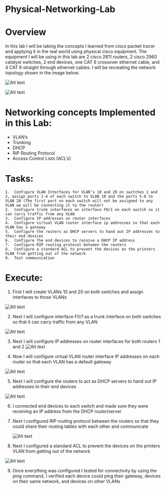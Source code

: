 # Physical-Networking-Lab


# Overview 
In this lab I will be taking the concepts I learned from cisco packet tracer and applying it in the real world using physical cisco  equipment. The equipment I will be using in this lab are 2 cisco 2811 routers, 2 cisco 2960 catalyst switches, 2 end devices, one CAT 6 crossover ethernet cable, and 4 CAT 6 straight through ethernet cables. I will be recreating the network topology shown in the image below.

![Alt text](https://github.com/user-attachments/assets/9e36f0d8-6bfc-4c1b-bb2d-c4e985178235)



![Alt text](https://github.com/user-attachments/assets/74dfb359-2ad1-49b0-8d59-60bfeb2fcccd)



# Networking concepts Implemented in this Lab:
  -	VLAN’s 
  -	Trunking
  -	DHCP
  -	RIP Routing Protocol
  -	Access Control Lists (ACL’s)



# Tasks:
    1.	Configure VLAN Interfaces for VLAN’s 10 and 20 on switches 1 and 2, assign ports 2-4 of each switch to VLAN 10 and the ports 5-8 to VLAN 20 (The first port on each switch will not be assigned to any VLAN we will be connecting it to the router)
    2.	Configure trunk interfaces on interface F0/1 on each switch so it can carry traffic from any VLAN
    3.	Configure IP addresses on router interfaces
    4.	Configure virtual VLAN router interface ip addresses so that each VLAN has a gateway
    5.	Configure the routers as DHCP servers to hand out IP addresses to their end devices
    6.	Configure the end devices to receive a DHCP IP address
    7.	Configure RIP routing protocol between the routers
    8.	Configure a standard ACL to prevent the devices on the printers VLAN from getting out of the network
    9.	Test communication

# Execute: 
1. First I will create VLANs 10 and 20 on both switches and assign interfaces to those VLANs

![Alt text](https://github.com/user-attachments/assets/77fd5f6e-0e09-43e2-8920-70358642e379)

2. Next I will configure interface F0/1 as a trunk interface on both switches so that it can carry traffic from any VLAN

![Alt text](https://github.com/user-attachments/assets/647304f0-09b2-45f4-a8d9-1e18b76bf240)

3. Next I will configure IP addresses on router interfaces for both routers 1 and 2
![Alt text](https://github.com/user-attachments/assets/265bacd0-a52c-43d5-a7ba-11ec57a8868e)

4. Now I will configure virtual VLAN router interface IP addresses on each router so that each VLAN has a default gateway

![Alt text](https://github.com/user-attachments/assets/ce887df0-7eec-48ab-b3e4-836ec2a5a025)


5. Next I will configure the routers to act as DHCP servers to hand out IP addresses to their end devices

![Alt text](https://github.com/user-attachments/assets/17cebd28-931d-45fb-b934-1789ab617a4c)

6. I connected end devices to each switch and made sure they were receiving an IP address from the DHCP router/server

7. Next I configured RIP routing protocol between the routers so that they could share their routing tables with each other and communicate

   ![Alt text](https://github.com/user-attachments/assets/c2b20301-2432-4d96-a841-57c61f4ddc6d)

8. Next I configured a standard ACL to prevent the devices on the printers VLAN from getting out of the network

![Alt text](https://github.com/user-attachments/assets/d20075cc-c183-447f-9286-e659f7f56ac5)

9. Once everything was configured I tested for connectivity by using the ping command, I verified each device could ping their gateway, devices on their same network, and devices on other VLANs

   


